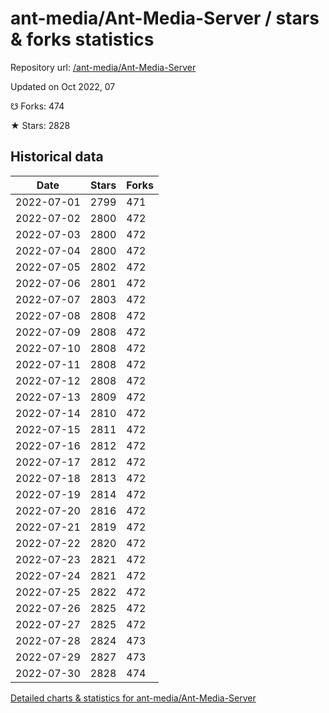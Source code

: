 # ant-media/Ant-Media-Server / stars & forks statistics

Repository url: [/ant-media/Ant-Media-Server](https://github.com/ant-media/Ant-Media-Server)

Updated on Oct 2022, 07

☋ Forks: 474

★ Stars: 2828

## Historical data
| Date | Stars | Forks |
|------|-------|-------|
| 2022-07-01 | 2799 | 471 | 
| 2022-07-02 | 2800 | 472 | 
| 2022-07-03 | 2800 | 472 | 
| 2022-07-04 | 2800 | 472 | 
| 2022-07-05 | 2802 | 472 | 
| 2022-07-06 | 2801 | 472 | 
| 2022-07-07 | 2803 | 472 | 
| 2022-07-08 | 2808 | 472 | 
| 2022-07-09 | 2808 | 472 | 
| 2022-07-10 | 2808 | 472 | 
| 2022-07-11 | 2808 | 472 | 
| 2022-07-12 | 2808 | 472 | 
| 2022-07-13 | 2809 | 472 | 
| 2022-07-14 | 2810 | 472 | 
| 2022-07-15 | 2811 | 472 | 
| 2022-07-16 | 2812 | 472 | 
| 2022-07-17 | 2812 | 472 | 
| 2022-07-18 | 2813 | 472 | 
| 2022-07-19 | 2814 | 472 | 
| 2022-07-20 | 2816 | 472 | 
| 2022-07-21 | 2819 | 472 | 
| 2022-07-22 | 2820 | 472 | 
| 2022-07-23 | 2821 | 472 | 
| 2022-07-24 | 2821 | 472 | 
| 2022-07-25 | 2822 | 472 | 
| 2022-07-26 | 2825 | 472 | 
| 2022-07-27 | 2825 | 472 | 
| 2022-07-28 | 2824 | 473 | 
| 2022-07-29 | 2827 | 473 | 
| 2022-07-30 | 2828 | 474 | 


[Detailed charts & statistics for ant-media/Ant-Media-Server](https://reviewgithub.com/rep/ant-media/Ant-Media-Server)
